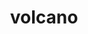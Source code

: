 ---
layout: travel&places
title: volcano
emoji: volcano
permalink: 🌋.html
image: assets/img/3moji/volcano.png
---